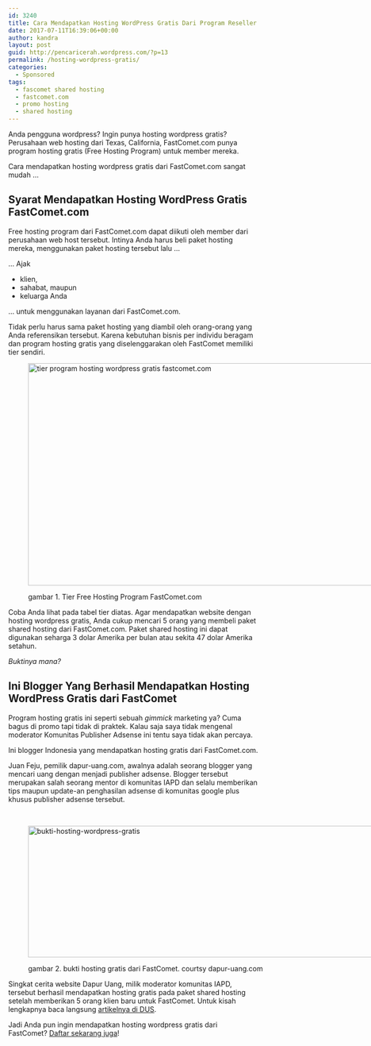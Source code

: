```yaml
---
id: 3240
title: Cara Mendapatkan Hosting WordPress Gratis Dari Program Reseller FastComet.com
date: 2017-07-11T16:39:06+00:00
author: kandra
layout: post
guid: http://pencaricerah.wordpress.com/?p=13
permalink: /hosting-wordpress-gratis/
categories:
  - Sponsored
tags:
  - fascomet shared hosting
  - fastcomet.com
  - promo hosting
  - shared hosting
---
```

Anda pengguna wordpress? Ingin punya hosting wordpress gratis? Perusahaan web hosting dari Texas, California, FastComet.com punya program hosting gratis (Free Hosting Program) untuk member mereka.

Cara mendapatkan hosting wordpress gratis dari FastComet.com sangat mudah &#8230;

## Syarat Mendapatkan Hosting WordPress Gratis FastComet.com

Free hosting program dari FastComet.com dapat diikuti oleh member dari perusahaan web host tersebut. Intinya Anda harus beli paket hosting mereka, menggunakan paket hosting tersebut lalu &#8230;

&#8230; Ajak

  * klien,
  * sahabat, maupun
  * keluarga Anda

&#8230; untuk menggunakan layanan dari FastComet.com.

Tidak perlu harus sama paket hosting yang diambil oleh orang-orang yang Anda referensikan tersebut. Karena kebutuhan bisnis per individu beragam dan program hosting gratis yang diselenggarakan oleh FastComet memiliki tier sendiri.<figure id="attachment_3720" aria-describedby="caption-attachment-3720" style="width: 967px" class="wp-caption aligncenter">

<img loading="lazy" class="wp-image-3720 size-full" src="https://pencaricerah.com/wp-content/uploads/2008/05/tier-program-hosting-wordpress-gratis.jpg" alt="tier program hosting wordpress gratis fastcomet.com" width="967" height="448" /> <figcaption id="caption-attachment-3720" class="wp-caption-text">gambar 1. Tier Free Hosting Program FastComet.com</figcaption></figure> 

Coba Anda lihat pada tabel tier diatas. Agar mendapatkan website dengan hosting wordpress gratis, Anda cukup mencari 5 orang yang membeli paket shared hosting dari FastComet.com. Paket shared hosting ini dapat digunakan seharga 3 dolar Amerika per bulan atau sekita 47 dolar Amerika setahun.

_Buktinya mana?_

## Ini Blogger Yang Berhasil Mendapatkan Hosting WordPress Gratis dari FastComet

Program hosting gratis ini seperti sebuah _gimmick_ marketing ya? Cuma bagus di promo tapi tidak di praktek. Kalau saja saya tidak mengenal moderator Komunitas Publisher Adsense ini tentu saya tidak akan percaya.

Ini blogger Indonesia yang mendapatkan hosting gratis dari FastComet.com.

Juan Feju, pemilik dapur-uang.com, awalnya adalah seorang blogger yang mencari uang dengan menjadi publisher adsense. Blogger tersebut merupakan salah seorang mentor di komunitas IAPD dan selalu memberikan tips maupun update-an penghasilan adsense di komunitas google plus khusus publisher adsense tersebut.

&nbsp;<figure id="attachment_3722" aria-describedby="caption-attachment-3722" style="width: 960px" class="wp-caption aligncenter">

<img loading="lazy" class="wp-image-3722 size-full" src="https://pencaricerah.com/wp-content/uploads/2008/05/blog-dus-hostingnya-gratis-960x265.png" alt="bukti-hosting-wordpress-gratis" width="960" height="265" /> <figcaption id="caption-attachment-3722" class="wp-caption-text">gambar 2. bukti hosting gratis dari FastComet. courtsy dapur-uang.com</figcaption></figure> 

Singkat cerita website Dapur Uang, milik moderator komunitas IAPD, tersebut berhasil mendapatkan hosting gratis pada paket shared hosting setelah memberikan 5 orang klien baru untuk FastComet. Untuk kisah lengkapnya baca langsung <a href="http://dapur-uang.com/hosting-gratis/" target="_blank" rel="noopener noreferrer">artikelnya di DUS</a>.

Jadi Anda pun ingin mendapatkan hosting wordpress gratis dari FastComet? <a href="https://goo.gl/Vcpr3W" target="_blank" rel="noopener noreferrer">Daftar sekarang juga</a>!